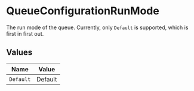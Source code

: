# QueueConfigurationRunMode

The run mode of the queue. Currently, only `Default` is supported, which is first in first out.


## Values

| Name      | Value     |
| --------- | --------- |
| `Default` | Default   |